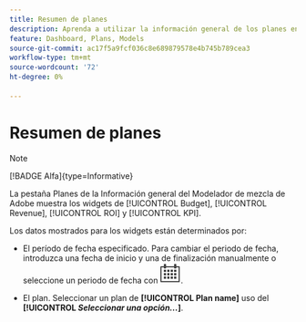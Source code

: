 ```yaml
---
title: Resumen de planes
description: Aprenda a utilizar la información general de los planes en el Modelador de mezcla de Adobe.
feature: Dashboard, Plans, Models
source-git-commit: ac17f5a9fcf036c8e689879578e4b745b789cea3
workflow-type: tm+mt
source-wordcount: '72'
ht-degree: 0%

---
```



# Resumen de planes

>[!NOTE]
>
>[!BADGE Alfa]{type=Informative}


La pestaña Planes de la Información general del Modelador de mezcla de Adobe muestra los widgets de [!UICONTROL Budget], [!UICONTROL Revenue], [!UICONTROL ROI] y [!UICONTROL KPI].

Los datos mostrados para los widgets están determinados por:

* El período de fecha especificado. Para cambiar el periodo de fecha, introduzca una fecha de inicio y una de finalización manualmente o seleccione un periodo de fecha con ![Calendario](../assets/icons/Calendar.svg).

* El plan. Seleccionar un plan de **[!UICONTROL Plan name]** uso del **[!UICONTROL _Seleccionar una opción..._]**.



